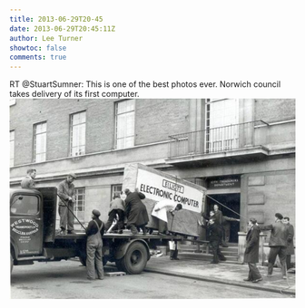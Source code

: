 ```yaml
---
title: 2013-06-29T20-45
date: 2013-06-29T20:45:11Z
author: Lee Turner
showtoc: false
comments: true
---
```


RT @StuartSumner: This is one of the best photos ever. Norwich council takes delivery of its first computer. ![](/img/x//351078918452822016-BNS1cHYCYAAoNym.jpg)

